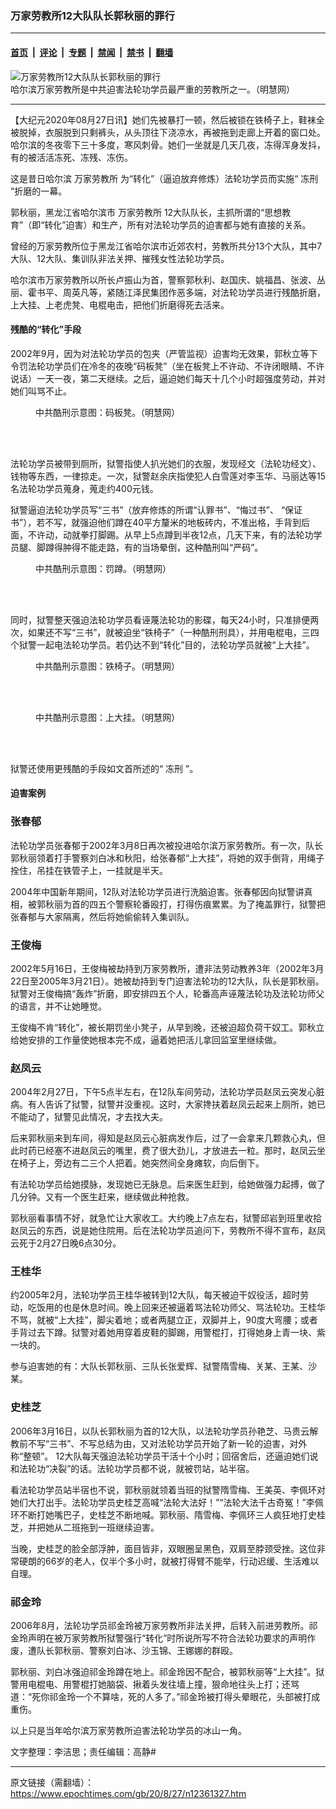 ### 万家劳教所12大队队长郭秋丽的罪行

---

#### [首页](../../../..?n12361327) &nbsp;|&nbsp; [评论](../../../../../epoch-comment?n12361327) &nbsp;|&nbsp; [专题](../../../../../epoch-special?n12361327) &nbsp;|&nbsp; [禁闻](../../../../../epoch-news?n12361327) &nbsp;|&nbsp; [禁书](../../../../../books?n12361327) &nbsp;|&nbsp; [翻墙](https://github.com/gfw-breaker/nogfw/blob/master/README.md?n12361327)


<div><img alt="万家劳教所12大队队长郭秋丽的罪行" class="attachment-djy_600_400 size-djy_600_400 wp-post-image" src="https://i.epochtimes.com/assets/uploads/2020/08/2003-10-22-wan_zhengmen12-600x400.jpg"/>
<div class="caption">
 哈尔滨万家劳教所是中共迫害法轮功学员最严重的劳教所之一。（明慧网）
</div></div><hr/><div class="post_content" id="artbody" itemprop="articleBody">
 <!-- article content begin -->
 <p>
  【大纪元2020年08月27日讯】她们先被暴打一顿，然后被锁在铁椅子上，鞋袜全被脱掉，衣服脱到只剩裤头，从头顶往下浇凉水，再被拖到走廊上开着的窗口处。哈尔滨的冬夜零下三十多度，寒风刺骨。她们一坐就是几天几夜，冻得浑身发抖，有的被活活冻死、冻残、冻伤。
 </p>
 <p>
  这是昔日哈尔滨
  <ok href="https://www.epochtimes.com/gb/tag/%E4%B8%87%E5%AE%B6%E5%8A%B3%E6%95%99%E6%89%80.html">
   万家劳教所
  </ok>
  为“转化”（逼迫放弃修炼）法轮功学员而实施“
  <ok href="https://www.epochtimes.com/gb/tag/%E5%86%BB%E5%88%91.html">
   冻刑
  </ok>
  ”折磨的一幕。
 </p>
 <p>
  郭秋丽，黑龙江省哈尔滨市
  <ok href="https://www.epochtimes.com/gb/tag/%E4%B8%87%E5%AE%B6%E5%8A%B3%E6%95%99%E6%89%80.html">
   万家劳教所
  </ok>
  12大队队长，主抓所谓的“思想教育”（即“转化”迫害）和生产，所有对法轮功学员的迫害都与她有直接的关系。
 </p>
 <p>
  曾经的万家劳教所位于黑龙江省哈尔滨市近郊农村，劳教所共分13个大队，其中7大队、12大队、集训队非法关押、摧残女性法轮功学员。
 </p>
 <p>
  哈尔滨市万家劳教所以所长卢振山为首，警察郭秋利、赵国庆、姚福昌、张波、丛丽、霍书平、周英凡等，紧随江泽民集团作恶多端，对法轮功学员进行残酷折磨，上大挂、上老虎凳、电棍电击，把他们折磨得死去活来。
 </p>
 <h4>
  残酷的“转化”手段
 </h4>
 <p>
  2002年9月，因为对法轮功学员的包夹（严管监视）迫害均无效果，郭秋立等下令罚法轮功学员们在冷冬的夜晚“码板凳”（坐在板凳上不许动、不许闭眼睛、不许说话）一天一夜，第二天继续。之后，逼迫她们每天十几个小时超强度劳动，并对她们叫骂不止。
 </p>
 <figure aria-describedby="caption-attachment-12361440" class="wp-caption aligncenter" id="attachment_12361440" style="width: 347px">
  <ok href="https://i.epochtimes.com/assets/uploads/2020/08/2004-9-22-liuhongwei-7.jpg" target="_blank">
   <img alt="" class="wp-image-12361440" src="https://i.epochtimes.com/assets/uploads/2020/08/2004-9-22-liuhongwei-7-600x450.jpg"/>
  </ok>
  <br/><figcaption class="wp-caption-text" id="caption-attachment-12361440">
   中共酷刑示意图：码板凳。（明慧网）
  </figcaption><br/>
 </figure><br/>
 <p>
  法轮功学员被带到厕所，狱警指使人扒光她们的衣服，发现经文（法轮功经文）、钱物等东西，一律掠走。一次，狱警赵余庆指使犯人白雪莲对李玉华、马丽达等15名法轮功学员蒐身，蒐走约400元钱。
 </p>
 <p>
  狱警逼迫法轮功学员写“三书”（放弃修炼的所谓“认罪书”、“悔过书”、 “保证书”），若不写，就强迫他们蹲在40平方釐米的地板砖内，不准出格，手背到后面，不许动，动就拳打脚踢。从早上5点蹲到半夜12点，几天下来，有的法轮功学员腿、脚蹲得肿得不能走路，有的当场晕倒，这种酷刑叫“严码”。
 </p>
 <figure aria-describedby="caption-attachment-12361443" class="wp-caption aligncenter" id="attachment_12361443" style="width: 356px">
  <ok href="https://i.epochtimes.com/assets/uploads/2020/08/2004-12-8-wangyin2.jpg" target="_blank">
   <img alt="" class="wp-image-12361443" src="https://i.epochtimes.com/assets/uploads/2020/08/2004-12-8-wangyin2-600x450.jpg"/>
  </ok>
  <br/><figcaption class="wp-caption-text" id="caption-attachment-12361443">
   中共酷刑示意图：罚蹲。（明慧网）
  </figcaption><br/>
 </figure><br/>
 <p>
  同时，狱警整天强迫法轮功学员看诬蔑法轮功的影碟，每天24小时，只准排便两次，如果还不写“三书”，就被迫坐“铁椅子”（一种酷刑刑具），并用电棍电，三四个狱警一起电法轮功学员。若仍达不到“转化”目的，法轮功学员就被“上大挂”。
 </p>
 <figure aria-describedby="caption-attachment-12361448" class="wp-caption aligncenter" id="attachment_12361448" style="width: 289px">
  <ok href="https://i.epochtimes.com/assets/uploads/2020/08/2006-3-4-msj-kuxin-58-ss.jpg" target="_blank">
   <img alt="" class="wp-image-12361448" src="https://i.epochtimes.com/assets/uploads/2020/08/2006-3-4-msj-kuxin-58-ss.jpg"/>
  </ok>
  <br/><figcaption class="wp-caption-text" id="caption-attachment-12361448">
   中共酷刑示意图：铁椅子。（明慧网）
  </figcaption><br/>
 </figure><br/>
 <figure aria-describedby="caption-attachment-12361451" class="wp-caption aligncenter" id="attachment_12361451" style="width: 239px">
  <ok href="https://i.epochtimes.com/assets/uploads/2020/08/2004-11-10-kuxin3.jpg" target="_blank">
   <img alt="" class="wp-image-12361451" src="https://i.epochtimes.com/assets/uploads/2020/08/2004-11-10-kuxin3.jpg"/>
  </ok>
  <br/><figcaption class="wp-caption-text" id="caption-attachment-12361451">
   中共酷刑示意图：上大挂。（明慧网）
  </figcaption><br/>
 </figure><br/>
 <p>
  狱警还使用更残酷的手段如文首所述的“
  <ok href="https://www.epochtimes.com/gb/tag/%E5%86%BB%E5%88%91.html">
   冻刑
  </ok>
  ”。
 </p>
 <h4>
  迫害案例
 </h4>
 <h3>
  张春郁
 </h3>
 <p>
  法轮功学员张春郁于2002年3月8日再次被投进哈尔滨万家劳教所。有一次，队长郭秋丽领着打手警察刘白冰和秋阳，给张春郁“上大挂”，将她的双手倒背，用绳子拴住，吊挂在铁管子上，一挂就是半天。
 </p>
 <p>
  2004年中国新年期间，12队对法轮功学员进行洗脑迫害。张春郁因向狱警讲真相，被郭秋丽为首的四五个警察轮番殴打，打得伤痕累累。为了掩盖罪行，狱警把张春郁与大家隔离，然后将她偷偷转入集训队。
 </p>
 <h3>
  王俊梅
 </h3>
 <p>
  2002年5月16日，王俊梅被劫持到万家劳教所，遭非法劳动教养3年（2002年3月22日至2005年3月21日）。她被劫持到专门迫害法轮功的12大队，队长是郭秋丽。狱警对王俊梅搞“轰炸”折磨，即安排四五个人，轮番高声诬蔑法轮功及法轮功师父的语言，并不让她睡觉。
 </p>
 <p>
  王俊梅不肯“转化”，被长期罚坐小凳子，从早到晚，还被迫超负荷干奴工。郭秋立给她安排的工作量使她根本完不成，逼着她把活儿拿回监室里继续做。
 </p>
 <h3>
  赵凤云
 </h3>
 <p>
  2004年2月27日，下午5点半左右，在12队车间劳动，法轮功学员赵凤云突发心脏病。有人告诉了狱警，狱警并没重视。这时，大家搀扶着赵凤云起来上厕所，她已不能动了，狱警见此情况，才去找大夫。
 </p>
 <p>
  后来郭秋丽来到车间，得知是赵凤云心脏病发作后，过了一会拿来几颗救心丸，但此时药已经塞不进赵凤云的嘴里，费了很大劲儿，才放进去一粒。那时，赵凤云坐在椅子上，旁边有二三个人把着。她突然间全身瘫软，向后倒下。
 </p>
 <p>
  有法轮功学员给她摸脉，发现她已无脉息。后来医生赶到，给她做强力起搏，做了几分钟。又有一个医生赶来，继续做此种抢救。
 </p>
 <p>
  郭秋丽看事情不好，就急忙让大家收工。大约晚上7点左右，狱警邱岩到班里收拾赵凤云的东西，说是她住院用。后在法轮功学员追问下，劳教所不得不宣布，赵凤云死于2月27日晚6点30分。
 </p>
 <h3>
  王桂华
 </h3>
 <p>
  约2005年2月，法轮功学员王桂华被转到12大队，每天被迫干奴役活，超时劳动，吃饭用的也是休息时间。晚上回来还被逼着骂法轮功师父、骂法轮功。王桂华不骂，就被“上大挂”，脚尖着地；或者两腿立正，双脚并上，90度大弯腰；或者手背过去下蹲。狱警对着她用穿着皮鞋的脚踢，用警棍打，打得她身上青一块、紫一块的。
 </p>
 <p>
  参与迫害她的有：大队长郭秋丽、三队长张爱辉、狱警隋雪梅、关某、王某、沙某。
 </p>
 <h3>
  史桂芝
 </h3>
 <p>
  2006年3月16日，以队长郭秋丽为首的12大队，以法轮功学员孙艳芝、马贵云解教前不写“三书”、不写总结为由，又对法轮功学员开始了新一轮的迫害，对外称“整顿”。 12大队每天强迫法轮功学员干活十个小时；回宿舍后，还逼迫她们说和法轮功“决裂”的话。法轮功学员都不说，就被罚站，站半宿。
 </p>
 <p>
  看法轮功学员站半宿也不说，郭秋丽就领着当班的狱警隋雪梅、王美英、李佩环对她们大打出手。法轮功学员史桂芝高喊“法轮大法好！”“法轮大法千古奇冤！”李佩环不断打她嘴巴子，史桂芝不断地喊。郭秋丽、隋雪梅、李佩环三人疯狂地打史桂芝，并把她从二班拖到一班继续迫害。
 </p>
 <p>
  当晚，史桂芝的脸全部浮肿，面目皆非，双眼圈呈黑色，双肩至脖颈受挫。这位非常硬朗的66岁的老人，仅半个多小时，就被打得臂不能举，行动迟缓、生活难以自理。
 </p>
 <h3>
  祁金玲
 </h3>
 <p>
  2006年8月，法轮功学员祁金玲被万家劳教所非法关押，后转入前进劳教所。祁金玲声明在被万家劳教所狱警强行“转化”时所说所写不符合法轮功要求的声明作废，遭队长郭秋丽、警察刘白冰、沙玉锦、王娜娜的群殴。
 </p>
 <p>
  郭秋丽、刘白冰强迫祁金玲蹲在地上。祁金玲因不配合，被郭秋丽等“上大挂”。狱警用电棍电、用警棍打她脑袋、揪着头发往墙上撞，狠命地往头上打；还骂道：“死你祁金玲一个不算啥，死的人多了。”祁金玲被打得头晕眼花，头部被打成重伤。
 </p>
 <p>
  以上只是当年哈尔滨万家劳教所迫害法轮功学员的冰山一角。
 </p>
 <p>
  文字整理：李洁思；责任编辑：高静#
 </p>
 <!-- article content end -->
 <div id="below_article_ad">
 </div>
</div>


---

原文链接（需翻墙）：https://www.epochtimes.com/gb/20/8/27/n12361327.htm